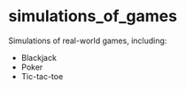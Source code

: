 # simulations_of_games
Simulations of real-world games, including:

- Blackjack
- Poker
- Tic-tac-toe
